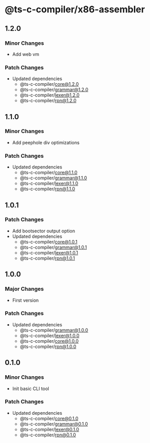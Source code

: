 # @ts-c-compiler/x86-assembler

## 1.2.0

### Minor Changes

- Add web vm

### Patch Changes

- Updated dependencies
  - @ts-c-compiler/core@1.2.0
  - @ts-c-compiler/grammar@1.2.0
  - @ts-c-compiler/lexer@1.2.0
  - @ts-c-compiler/rpn@1.2.0

## 1.1.0

### Minor Changes

- Add peephole div optimizations

### Patch Changes

- Updated dependencies
  - @ts-c-compiler/core@1.1.0
  - @ts-c-compiler/grammar@1.1.0
  - @ts-c-compiler/lexer@1.1.0
  - @ts-c-compiler/rpn@1.1.0

## 1.0.1

### Patch Changes

- Add bootsector output option
- Updated dependencies
  - @ts-c-compiler/core@1.0.1
  - @ts-c-compiler/grammar@1.0.1
  - @ts-c-compiler/lexer@1.0.1
  - @ts-c-compiler/rpn@1.0.1

## 1.0.0

### Major Changes

- First version

### Patch Changes

- Updated dependencies
  - @ts-c-compiler/grammar@1.0.0
  - @ts-c-compiler/lexer@1.0.0
  - @ts-c-compiler/core@1.0.0
  - @ts-c-compiler/rpn@1.0.0

## 0.1.0

### Minor Changes

- Init basic CLI tool

### Patch Changes

- Updated dependencies
  - @ts-c-compiler/core@0.1.0
  - @ts-c-compiler/grammar@0.1.0
  - @ts-c-compiler/lexer@0.1.0
  - @ts-c-compiler/rpn@0.1.0
